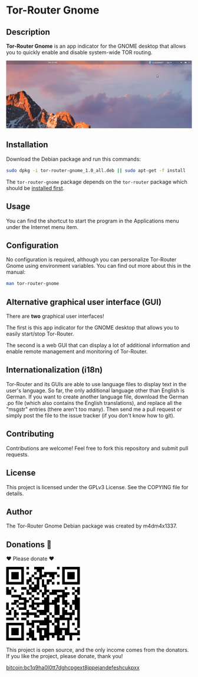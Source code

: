 # Tor-Router Gnome

## Description

**Tor-Router Gnome** is an app indicator for the GNOME desktop that allows you to quickly enable and disable system-wide TOR routing.

![Screen record](https://raw.githubusercontent.com/m4dm4x1337/tor-router-gnome/master/resources/images/screen-rec.gif)

## Installation

Download the Debian package and run this commands:

```bash
sudo dpkg -i tor-router-gnome_1.0_all.deb || sudo apt-get -f install
```

The `tor-router-gnome` package depends on the `tor-router` package which should be [installed first](https://github.com/m4dm4x1337/tor-router#installation).

## Usage

You can find the shortcut to start the program in the Applications menu under the Internet menu item.


## Configuration

No configuration is required, although you can personalize Tor-Router Gnome using environment variables. You can find out more about this in the manual:

```bash
man tor-router-gnome
```

## Alternative graphical user interface (GUI)

There are **two** graphical user interfaces!

The first is this app indicator for the GNOME desktop that allows you to easily start/stop Tor-Router.

The second is a web GUI that can display a lot of additional information and enable remote management and monitoring of Tor-Router.

## Internationalization (i18n)

Tor-Router and its GUIs are able to use language files to display text in the user's language. So far, the only additional language other than English is German. If you want to create another language file, download the German .po file (which also contains the English translations), and replace all the "msgstr" entries (there aren't too many). Then send me a pull request or simply post the file to the issue tracker (if you don't know how to git).

## Contributing

Contributions are welcome! Feel free to fork this repository and submit pull requests.

## License

This project is licensed under the GPLv3 License. See the COPYING file for details.

## Author

The Tor-Router Gnome Debian package was created by m4dm4x1337.

## Donations 🥺

 ❤️ Please donate ❤️

![QR code for donations](https://raw.githubusercontent.com/m4dm4x1337/tor-router-gnome/master/tor-router-gnome/usr/share/pixmaps/tor-router-gnome-donation.png)

This project is open source, and the only income comes from the donators. If you like the project, please donate, thank you!

[bitcoin:bc1q9ha0l0tt7dghcpgext8jppejandefeshcukpxx](bitcoin:bc1q9ha0l0tt7dghcpgext8jppejandefeshcukpxx)
